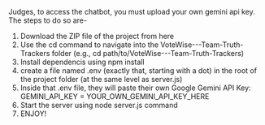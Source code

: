 Judges, to access the chatbot, you must upload your own gemini api key. The steps to do so are-
1. Download the ZIP file of the project from here
2. Use the cd command to navigate into the VoteWise---Team-Truth-Trackers folder (e.g., cd path/to/VoteWise---Team-Truth-Trackers)
3. Install dependencis using npm install
4. create a file named .env (exactly that, starting with a dot) in the root of the project folder (at the same level as server.js)
5. Inside that .env file, they will paste their own Google Gemini API Key: GEMINI_API_KEY = YOUR_OWN_GEMINI_API_KEY_HERE
6. Start the server using node server.js command
7. ENJOY!
